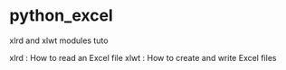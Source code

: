 # python_excel
xlrd and xlwt modules tuto

xlrd : How to read an Excel file
xlwt : How to create and write Excel files
